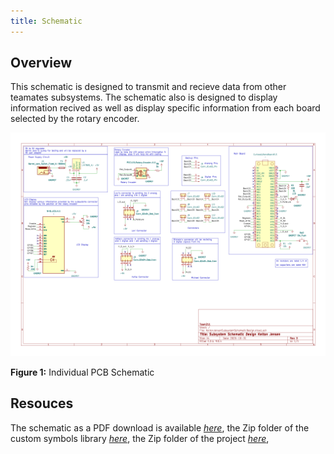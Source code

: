 ```yaml
---
title: Schematic
---
```


## Overview
This schematic is designed to transmit and recieve data from other teamates subsystems. The schematic also is designed to display information recived as well as display specific information from each board selected by the rotary encoder.

![](KeltonJensenbom.png)


**Figure 1:** Individual PCB Schematic

## Resouces

The schematic as a PDF download is available [*here*](KeltonJensenSubsystemSchematicDesign.pdf), the Zip folder of the custom symbols library [*here*](Custom_Symbol_Library_KJ.zip), the Zip folder of the project [*here*](docs/04-Schematic/KeltonJensenSubsystemSchematicDesign.zip), 
